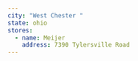 ```yaml
---
city: "West Chester "
state: ohio
stores:
  - name: Meijer
    address: 7390 Tylersville Road
---
```

